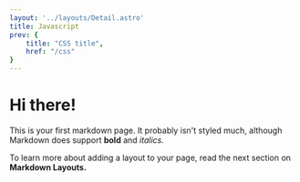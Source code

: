 ```yaml
---
layout: '../layouts/Detail.astro'
title: Javascript
prev: {
	title: "CSS title",
	href: "/css"
}
---
```


# Hi there!

This is your first markdown page. It probably isn't styled much, although
Markdown does support **bold** and _italics._

To learn more about adding a layout to your page, read the next section on **Markdown Layouts.**
